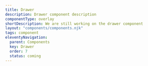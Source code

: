 ```yaml
---
title: Drawer
description: Drawer component description
componentType: overlay
shortDescription: We are still working on the drawer component
layout: "components/components.njk"
tags: component
eleventyNavigation:
  parent: Components
  key: Drawer
  order: 7
  status: coming
---
```


